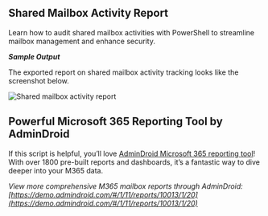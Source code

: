 ﻿## Shared Mailbox Activity Report
Learn how to audit shared mailbox activities with PowerShell to streamline mailbox management and enhance security.

***Sample Output***

The exported report on shared mailbox activity tracking looks like the screenshot below.

![Shared mailbox activity report](https://o365reports.com/wp-content/uploads/2024/09/Audit-Shared-Mailbox-Activities.png?v=1727171462)
## Powerful Microsoft 365 Reporting Tool by AdminDroid
If this script is helpful, you’ll love [AdminDroid Microsoft 365 reporting tool](https://admindroid.com/?src=GitHub)! With over 1800 pre-built reports and dashboards, it’s a fantastic way to dive deeper into your M365 data.

*View more comprehensive M365 mailbox reports through AdminDroid: [https://demo.admindroid.com/#/1/11/reports/10013/1/20](https://demo.admindroid.com/#/1/11/reports/10013/1/20)*
